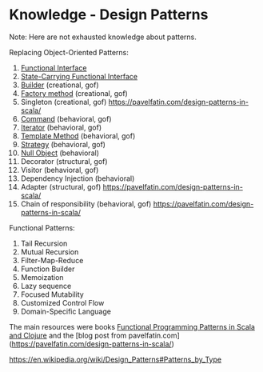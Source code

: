 Knowledge - Design Patterns
====================

Note: Here are not exhausted knowledge about patterns.

Replacing Object-Oriented Patterns:
1) [Functional Interface](https://github.com/OndrejKucera/knowledge_patterns/blob/master/Functional_Interface.md)
2) [State-Carrying Functional Interface](https://github.com/OndrejKucera/knowledge_patterns/blob/master/State-Carrying_Functional_Interface.md)
3) [Builder](https://github.com/OndrejKucera/knowledge_patterns/blob/master/Builder.md) (creational, gof)
4) [Factory method](https://github.com/OndrejKucera/knowledge_patterns/blob/master/Factory_Method.md) (creational, gof)
5) Singleton (creational, gof) https://pavelfatin.com/design-patterns-in-scala/
6) [Command](https://github.com/OndrejKucera/knowledge_patterns/blob/master/Command.md) (behavioral, gof)
7) [Iterator](https://github.com/OndrejKucera/knowledge_patterns/blob/master/Iterator.md) (behavioral, gof)
8) [Template Method](https://github.com/OndrejKucera/knowledge_patterns/blob/master/Template_Method.md) (behavioral, gof)
9) [Strategy](https://github.com/OndrejKucera/knowledge_patterns/blob/master/Strategy.md) (behavioral, gof)
10) [Null Object](https://github.com/OndrejKucera/knowledge_patterns/blob/master/Null_Object.md) (behavioral)
11) Decorator (structural, gof)
12) Visitor (behavioral, gof)
13) Dependency Injection (behavioral)
14) Adapter (structural, gof) https://pavelfatin.com/design-patterns-in-scala/
15) Chain of responsibility (behavioral, gof) https://pavelfatin.com/design-patterns-in-scala/

Functional Patterns:
1) Tail Recursion
2) Mutual Recursion
3) Filter-Map-Reduce
4) Function Builder
5) Memoization
6) Lazy sequence
7) Focused Mutability
8) Customized Control Flow
9) Domain-Specific Language

The main resources were books [Functional Programming Patterns in Scala and Clojure](https://www.goodreads.com/book/show/17610214-functional-programming-patterns-in-scala-and-clojure) and the [blog post from pavelfatin.com] (https://pavelfatin.com/design-patterns-in-scala/)


https://en.wikipedia.org/wiki/Design_Patterns#Patterns_by_Type
